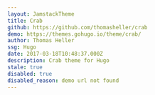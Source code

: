 ```yaml
---
layout: JamstackTheme
title: Crab
github: https://github.com/thomasheller/crab
demo: https://themes.gohugo.io/theme/crab/
author: Thomas Heller
ssg: Hugo
date: 2017-03-18T10:48:37.000Z
description: Crab theme for Hugo
stale: true
disabled: true
disabled_reason: demo url not found
---
```

